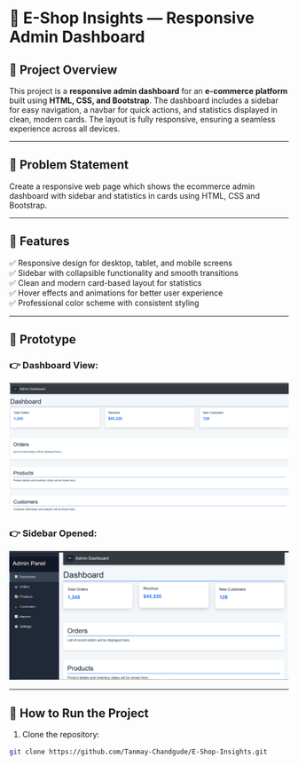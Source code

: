 # 🛒 E-Shop Insights — Responsive Admin Dashboard  

## 🚀 **Project Overview**  
This project is a **responsive admin dashboard** for an **e-commerce platform**  built using **HTML, CSS, and Bootstrap**. The dashboard includes a sidebar for easy navigation, a navbar for quick actions, and statistics displayed in clean, modern cards. The layout is fully responsive, ensuring a seamless experience across all devices.  

---

## 📌 **Problem Statement**  
Create a responsive web page which shows the ecommerce admin dashboard with sidebar and statistics in cards using HTML, CSS and Bootstrap.

---

## 🎯 **Features**  
✅ Responsive design for desktop, tablet, and mobile screens  
✅ Sidebar with collapsible functionality and smooth transitions  
✅ Clean and modern card-based layout for statistics  
✅ Hover effects and animations for better user experience  
✅ Professional color scheme with consistent styling  

---


## 📸 **Prototype**  
### 👉 **Dashboard View:**  
![Dashboard Image](Assets/Dashboard.png)

### 👉 **Sidebar Opened:**  
![Sidebar Image](Assets/Sidebar.png)


---

## 🚀 **How to Run the Project**  
1. Clone the repository:  
```bash
git clone https://github.com/Tanmay-Chandgude/E-Shop-Insights.git
